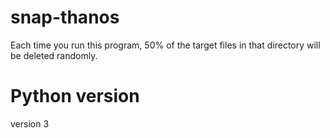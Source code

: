 # snap-thanos
Each time you run this program, 50% of the target files in that directory will be deleted randomly.
# Python version
version 3
